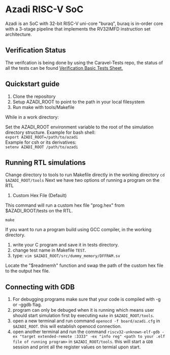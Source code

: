# Azadi RISC-V SoC
Azadi is an SoC with 32-bit RISC-V uni-core "buraq", buraq is in-order core with a 3-stage pipeline that implements the RV32IMFD instruction set architecture.

## Verification Status
The verifcation is being done by using the Caravel-Tests repo, the status of all the tests can be found [Verification Basic Tests Sheet.](https://docs.google.com/spreadsheets/d/1gIzSU5mb4L3pPdiJr7MkdhvupT7p5VF2qy1PzDwq-5I/edit#gid=1374860298)

## Quickstart guide

1. Clone the repository
2. Setup AZADI_ROOT to point to the path in your local filesystem
3. Run make with tools/Makefile

While in a work directory:

Set the AZADI_ROOT environment variable to the root of the simulation directory structure.
Example for bash shell:  
    `export AZADI_ROOT=/path/to/azadi`  
Example for csh or its derivatives:  
    `setenv AZADI_ROOT /path/to/azadi`

## Running RTL simulations
Change directory to tools to run Makefile directly in the working directory
`cd $AZADI_ROOT/tools`
Next we have two options of running a program on the RTL
1. Custom Hex File (Default)

This command will run a custom hex file "prog.hex" from $AZADI_ROOT/tests on the RTL.

`make`

If you want to run a program build using GCC compiler, in the working directory.
1. write your C program and save it in tests directory.
2. change test name in Makefile ```TEST```.
3. type: 
`vim $AZADI_ROOT/src/dummy_memory/DFFRAM.sv`

Locate the "$readmemh" function and swap the path of the custom hex file to the output hex file. 

##  Connecting with GDB
1. For debugging programs make sure that your code is compiled with -g or -ggdb flag.
2. program can only be debuged when it is running which means user should start simulation first
by executing ```make``` in ```$AZADI_ROOT/tools```.
3. open a new terminal and run command ```openocd -f board/azadi.cfg``` in ```$AZADI_ROOT```. this will establish openocd connection.
4. open another terminal and run the command
```riscv32-unknown-elf-gdb -ex "target extended-remote :3333" -ex "info reg" <path to your .elf file of running program>``` in ```$AZADI_ROOT/tools```.
this will start a ```GDB``` session and print all the register values on termial upon start.
